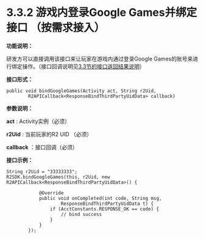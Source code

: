 # 3.3.2 游戏内登录Google Games并绑定接口 （按需求接入）

**功能说明：** 

研发方可以直接调用该接口来让玩家在游戏内通过登录Google Games的账号来进行绑定操作。（接口回调说明见[3.3节的接口返回结果说明](./)）

**接口形式：**

```text
public void bindGoogleGames(Activity act, String r2Uid, 
        R2APICallback<ResponseBindThirdPartyUidData> callback)
```

**参数说明：**

**act** : Activity实例（必须）

**r2Uid** : 当前玩家的R2 UID （必须）

**callback** ：接口回调（必须）

**接口示例：**

```text
String r2Uid = "33333333";
R2SDK.bindGoogleGames(this, r2Uid, new R2APICallback<ResponseBindThirdPartyUidData>() {

            @Override
            public void onCompleted(int code, String msg,
                    ResponseBindThirdPartyUidData t) {
                if (AcctConstants.RESPONSE_OK == code) {
                    // bind success
                }
            }
        });     

```



